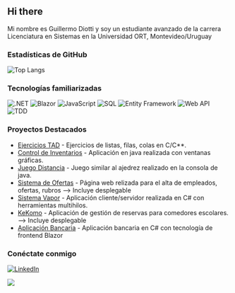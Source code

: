 ## Hi there 

Mi nombre es Guillermo Diotti y soy un estudiante avanzado de la carrera Licenciatura en Sistemas en la Universidad ORT, Montevideo/Uruguay

### Estadísticas de GitHub

![Top Langs](https://github-readme-stats.vercel.app/api/top-langs/?username=GuillermoDiotti&layout=compact&theme=radical)

### Tecnologías familiarizadas

![.NET](https://img.shields.io/badge/.NET-5C2D91?style=for-the-badge&logo=dotnet&logoColor=white)
![Blazor](https://img.shields.io/badge/Blazor-512BD4?style=for-the-badge&logo=blazor&logoColor=white)
![JavaScript](https://img.shields.io/badge/JavaScript-F7DF1E?style=for-the-badge&logo=javascript&logoColor=black)
![SQL](https://img.shields.io/badge/SQL-316192?style=for-the-badge&logo=postgresql&logoColor=white)
![Entity Framework](https://img.shields.io/badge/Entity_Framework-1E75C2?style=for-the-badge&logo=nuget&logoColor=white)
![Web API](https://img.shields.io/badge/Web_API-0288D1?style=for-the-badge&logo=webapi&logoColor=white)
![TDD](https://img.shields.io/badge/TDD-E34F26?style=for-the-badge&logo=testcafe&logoColor=white)

### Proyectos Destacados

- [Ejercicios TAD](https://github.com/GuillermoDiotti/EjerciciosTAD) - Ejercicios de listas, filas, colas en C/C**.
- [Control de Inventarios](https://github.com/GuillermoDiotti/ControlInventarios) - Aplicación en java realizada con ventanas gráficas.
- [Juego Distancia](https://github.com/GuillermoDiotti/JuegoDistancia) - Juego similar al ajedrez realizado en la consola de java.
- [Sistema de Ofertas](https://github.com/GuillermoDiotti/SistemaOfertas) - Página web relizada para el alta de empleados, ofertas, rubros --> Incluye desplegable
- [Sistema Vapor](https://github.com/GuillermoDiotti/SistemaVapor) - Aplicación cliente/servidor realizada en C# con herramientas multihilos.
- [KeKomo](https://github.com/GuillermoDiotti/KeKomo) - Aplicación de gestión de reservas para comedores escolares. --> Incluye desplegable
- [Aplicación Bancaria](https://github.com/GuillermoDiotti/BankingApplication) - Aplicación bancaria en C# con tecnología de frontend Blazor


### Conéctate conmigo

[![LinkedIn](https://img.shields.io/badge/LinkedIn-GuillermoDiotti-blue?style=for-the-badge&logo=linkedin)](https://www.linkedin.com/in/guillermo-diotti-481396254/)


[![](https://visitcount.itsvg.in/api?id=GuillermoDiotti&label=Profile%20Views&color=0&icon=2&pretty=false)](https://visitcount.itsvg.in)

